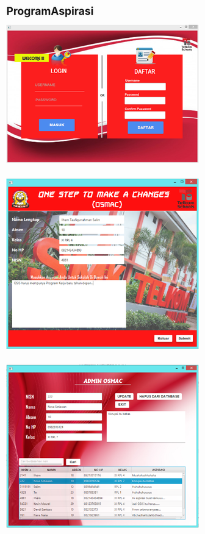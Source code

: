 # ProgramAspirasi
![alt text](src/login.PNG)
#
![alt text](src/tampilanawal.PNG)
#
![alt text](src/admin.PNG)
